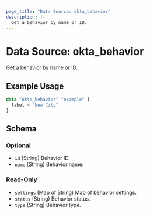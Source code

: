 ```yaml
---
page_title: "Data Source: okta_behavior"
description: |-
  Get a behavior by name or ID.
---
```


# Data Source: okta_behavior

Get a behavior by name or ID.

## Example Usage

```terraform
data "okta_behavior" "example" {
  label = "New City"
}
```

<!-- schema generated by tfplugindocs -->
## Schema

### Optional

- `id` (String) Behavior ID.
- `name` (String) Behavior name.

### Read-Only

- `settings` (Map of String) Map of behavior settings.
- `status` (String) Behavior status.
- `type` (String) Behavior type.


